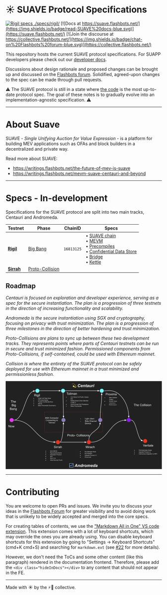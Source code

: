 <!-- no toc -->
# ☀️ SUAVE Protocol Specifications

<div class="hideInDocs">

[![Rigil specs ./specs/rigil/](https://img.shields.io/badge/jump%20into-Rigil%20Specs-purple.svg)](./specs/rigil/)
[![Docs at https://suave.flashbots.net/](https://img.shields.io/badge/read-SUAVE%20docs-blue.svg)](https://suave.flashbots.net/)
[![Join the discourse at https://collective.flashbots.net/](https://img.shields.io/badge/chat-on%20Flashbots%20forum-blue.svg)](https://collective.flashbots.net/)

This repository hosts the current SUAVE protocol specifications. For SUAPP developers please check out our [developer docs](https://suave.flashbots.net/).

Discussions about design rationale and proposed changes can be brought up and discussed on the [Flashbots forum](https://collective.flashbots.net/). Solidified, agreed-upon changes to the spec can be made through pull requests.

<div class="warning">

⚠️ The SUAVE protocol is still in a state where [the code](https://github.com/flashbots/suave-geth) is the most up-to-date protocol spec. The goal of these notes is to gradually evolve into an implementation-agnostic specification. ⚠️

</div>

</div>

---

# About Suave

SUAVE - *Single Unifying Auction for Value Expression* - is a platform for building MEV applications such as OFAs and block builders in a decentralized and private way.

Read more about SUAVE:
- https://writings.flashbots.net/the-future-of-mev-is-suave
- https://writings.flashbots.net/mevm-suave-centauri-and-beyond

---

# Specs - In-development

Specifications for the SUAVE protocol are split into two main tracks, Centauri and Andromeda.

| Testnet                       | Phase                                               | ChainID    | Specs                                                                                                                                                                                                                                                                                                   |
| ----------------------------- | --------------------------------------------------- | ---------- | ------------------------------------------------------------------------------------------------------------------------------------------------------------------------------------------------------------------------------------------------------------------------------------------------------- |
| [**Rigil**](./specs/rigil/)   | [Big Bang](/assets/future_roadmap_draft.png)        | `16813125` | • [SUAVE chain](./specs/rigil/suave-chain.md) <br/> • [MEVM](./specs/rigil/mevm.md) <br/> • [Precompiles](./specs/rigil/precompiles.md) <br/> • [Confidential Data Store](./specs/rigil/confidential-data-store.md) <br/> • [Bridge](./specs/rigil/bridge.md) <br/> • [Kettle](./specs/rigil/kettle.md) |
| [**Sirrah**](./specs/sirrah/) | [Proto-Collision](/assets/future_roadmap_draft.png) |            |                                                                                                                                                                                                                                                                                                         |

## Roadmap

**Centauri* is focused on exploration and developer experience, serving as a spec for the secure instantiation. The plan is a progression of three testnets in the direction of increasing functionality and scalability.*

**Andromeda* is the secure instantiation using SGX and cryptography, focusing on privacy with trust minimization. The plan is a progression of three milestones in the direction of better hardening and trust minimization.*

**Proto-Collisions* are plans to sync up between these two development tracks. They represents points where parts of Centauri testnets can be run in secure and trust minimized fashion. Permissioned components from Proto-Collisions, if self-contained, could be used with Ethereum mainnet.*

**Collision* is where the entirety of the SUAVE protocol can be safely deployed for use with Ethereum mainnet in a trust minimized and permissionless fashion.*

![SUAVE Roadmap](/assets/future_roadmap_draft.png)

---

# Contributing

You are welcome to open PRs and issues. We invite you to discuss your ideas in the [Flashbots Forum](https://collective.flashbots.net/) for greater visibility and to avoid doing work that is unlikely to be widely accepted and merged into the core specs.

<div class="hideInDocs">

For creating tables of contents, we use the ["Markdown All in One" VS code extension](https://marketplace.visualstudio.com/items?itemName=yzhang.markdown-all-in-one). This extension comes with a lot of keyboard shortcuts, which may override the ones you are already using. You can disable keyboard shortcuts for this extension by going to "Settings -> Keyboard Shortcuts" (cmd+K cmd+S) and searching for `markdown.ext` (see [#22](https://github.com/flashbots/suave-specs/pull/22) for more details).

However, we don't need the ToCs and some other content (like this paragraph) rendered in the documentation frontend. Therefore, please add the `<div class="hideInDocs"></div>` to any content that should not appear in the FE.

</div>

---

Made with ☀️ by the ⚡🤖 collective.
